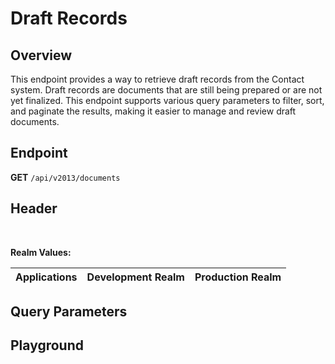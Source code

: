 <script setup>
import SwaggerUI from "@/swagger/view/SwaggerUI.vue"
import contactJson from "@/swagger/json/contact/list.json";
import baseJson from "@/swagger/json/records/list.json";

function mergeJson(base, specific) {
  const merged = JSON.parse(JSON.stringify(base));
  merged.paths["/documents"].get.parameters[0].schema.example = specific.example;
  return merged;
}

const swaggerSpecs = [
  { json: mergeJson(baseJson, contactJson), protected: true },
];

</script>

# Draft Records

## Overview
This endpoint provides a way to retrieve draft records from the Contact system. Draft records are documents that are still being prepared or are not yet finalized. This endpoint supports various query parameters to filter, sort, and paginate the results, making it easier to manage and review draft documents.

## Endpoint
**GET** `/api/v2013/documents`

## Header
<!--@include: @/../components/common/header/authorization-realm.md-->

<br>

**Realm Values:**

<table>
    <thead>
        <tr>
            <th>Applications</th>
            <th>Development Realm</th>
            <th>Production Realm</th>
        </tr>
    </thead>
    <tbody>
        <!--@include: @/../components/common/realm/abs.md-->
        <!--@include: @/../components/common/realm/bch.md-->
    </tbody>
</table>


## Query Parameters
<!--@include: @/../components/common/query/collection-filter-orderby-top-skip.md-->

## Playground

<SwaggerUI :swaggerSpecs="swaggerSpecs" />
